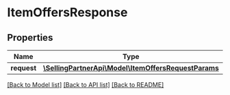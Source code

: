 # ItemOffersResponse

## Properties
Name | Type | Description | Notes
------------ | ------------- | ------------- | -------------
**request** | [**\SellingPartnerApi\Model\ItemOffersRequestParams**](ItemOffersRequestParams.md) |  | 

[[Back to Model list]](../README.md#documentation-for-models) [[Back to API list]](../README.md#documentation-for-api-endpoints) [[Back to README]](../README.md)


